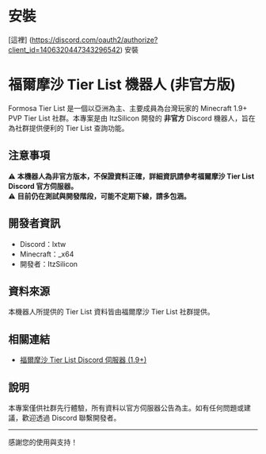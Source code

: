 # 安裝

[這裡] (https://discord.com/oauth2/authorize?client_id=1406320447343296542) 安裝

# 福爾摩沙 Tier List 機器人 (非官方版)

Formosa Tier List 是一個以亞洲為主、主要成員為台灣玩家的 Minecraft 1.9+ PVP Tier List 社群。本專案是由 ItzSilicon 開發的 **非官方** Discord 機器人，旨在為社群提供便利的 Tier List 查詢功能。

## 注意事項

⚠️ **本機器人為非官方版本，不保證資料正確，詳細資訊請參考福爾摩沙 Tier List Discord 官方伺服器。**  
⚠️ **目前仍在測試與開發階段，可能不定期下線，請多包涵。**

## 開發者資訊

- Discord：lxtw
- Minecraft：_x64
- 開發者：ItzSilicon

## 資料來源

本機器人所提供的 Tier List 資料皆由福爾摩沙 Tier List 社群提供。

## 相關連結

- [福爾摩沙 Tier List Discord 伺服器 (1.9+)](https://discord.gg/hamescZvtP)

## 說明

本專案僅供社群先行體驗，所有資料以官方伺服器公告為主。如有任何問題或建議，歡迎透過 Discord 聯繫開發者。

---

感謝您的使用與支持！
